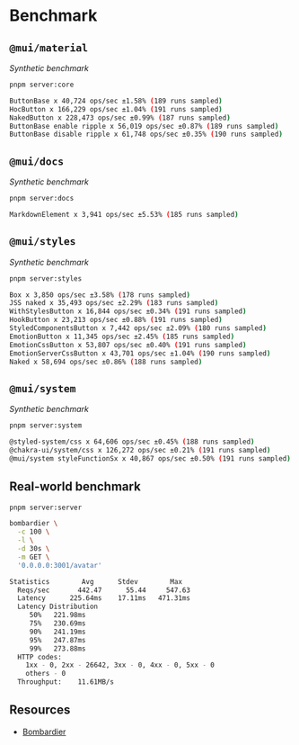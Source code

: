 # Benchmark

## `@mui/material`

_Synthetic benchmark_

```bash
pnpm server:core

ButtonBase x 40,724 ops/sec ±1.58% (189 runs sampled)
HocButton x 166,229 ops/sec ±1.04% (191 runs sampled)
NakedButton x 228,473 ops/sec ±0.99% (187 runs sampled)
ButtonBase enable ripple x 56,019 ops/sec ±0.87% (189 runs sampled)
ButtonBase disable ripple x 61,748 ops/sec ±0.35% (190 runs sampled)
```

## `@mui/docs`

_Synthetic benchmark_

```bash
pnpm server:docs

MarkdownElement x 3,941 ops/sec ±5.53% (185 runs sampled)
```

## `@mui/styles`

_Synthetic benchmark_

```bash
pnpm server:styles

Box x 3,850 ops/sec ±3.58% (178 runs sampled)
JSS naked x 35,493 ops/sec ±2.29% (183 runs sampled)
WithStylesButton x 16,844 ops/sec ±0.34% (191 runs sampled)
HookButton x 23,213 ops/sec ±0.88% (191 runs sampled)
StyledComponentsButton x 7,442 ops/sec ±2.09% (180 runs sampled)
EmotionButton x 11,345 ops/sec ±2.45% (185 runs sampled)
EmotionCssButton x 53,807 ops/sec ±0.40% (191 runs sampled)
EmotionServerCssButton x 43,701 ops/sec ±1.04% (190 runs sampled)
Naked x 58,694 ops/sec ±0.86% (188 runs sampled)
```

## `@mui/system`

_Synthetic benchmark_

```bash
pnpm server:system

@styled-system/css x 64,606 ops/sec ±0.45% (188 runs sampled)
@chakra-ui/system/css x 126,272 ops/sec ±0.21% (191 runs sampled)
@mui/system styleFunctionSx x 40,867 ops/sec ±0.50% (191 runs sampled)
```

## Real-world benchmark

```bash
pnpm server:server

bombardier \
  -c 100 \
  -l \
  -d 30s \
  -m GET \
  '0.0.0.0:3001/avatar'

Statistics        Avg      Stdev        Max
  Reqs/sec       442.47      55.44     547.63
  Latency      225.64ms    17.11ms   471.31ms
  Latency Distribution
     50%   221.98ms
     75%   230.69ms
     90%   241.19ms
     95%   247.87ms
     99%   273.88ms
  HTTP codes:
    1xx - 0, 2xx - 26642, 3xx - 0, 4xx - 0, 5xx - 0
    others - 0
  Throughput:    11.61MB/s
```

## Resources

- [Bombardier](https://github.com/codesenberg/bombardier)

